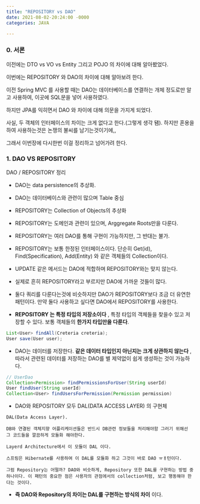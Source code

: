 ```yaml
---
title: "REPOSITORY vs DAO"
date: 2021-08-02-20:24:00 -0000
categories: JAVA

---
```


### 0. 서론

이전에는 DTO vs VO vs Entity 그리고 POJO 의 차이에 대해 알아봤었다. 

이번에는 REPOSITORY 와 DAO의 차이에 대해 알아보려 한다. 

이전 Spring MVC 를 사용할 때는 DAO는 데이터베이스를 연결하는 개체 정도로만 알고 사용하여, 이곳에 SQL문을 넣어 사용하였다.

하지만 JPA를 익히면서 DAO 와 차이에 대해 의문을 가지게 되었다. 

사실, 두 객체의 인터페이스의 차이는 크게 없다고 한다.(그렇게 생각 됌). 하지만 혼용을 하여 사용하는것은 논쟁의 불씨를 남기는것이기에,,

그래서 이번장에 다시한번 이걸 정리하고 넘어가려 한다.

### 1. DAO VS REPOSITORY
  
DAO / REPOSITORY 정리  
- DAO는 data persistence의 추상화.
- DAO는 데이터베이스와 관련이 많으며 Table 중심
- REPOSITORY는 Collection of Objects의 추상화
- REPOSITORY는 도메인과 관련이 있으며, Arggregate Roots만을 다룬다.
- REPOSITORY는 여러 DAO를 통해 구현이 가능하지만, 그 반대는 불가.
- REPOSITORY는 보통 한정된 인터페이스이다. 단순히 Get(id), Find(Specification), Add(Entity) 와 같은 객체들의 Collection이다.
- UPDATE 같은 메서드는 DAO에 적합하며 REPOSITORY와는 맞지 않는다.
- 실제로 흔히 REPOSITORY라고 부르지만 DAO에 가까운 것들이 많다. 
- 둘다 쿼리를 다룬다는것에 비슷하지만 DAO가 REPOSITORY보다 조금 더 유연한 패턴이다. 만약 둘다 사용하고 싶다면 DAO에서  REPOSITORY를 사용한다.
 
- __REPOSITORY 는 특정 타입의 저장소이다__ , 특정 타입의 객체들을 찾을수 있고 저장할 수 있다. 보통 객체들의 __한가지 타입만을 다룬다__.
```java
List<User> findAll(Creteria creteria);
User save(User user);
```
- DAO는 데이터를 저장한다. __같은 데이터 타입인지 아닌지는 크게 상관하지 않는다__ , 따라서 관련된 데이터를 저장하는 DAO를 별 제약없이 쉽게 생성하는 것이 가능하다.
```java
// UserDao
Collection<Permission> findPermissionsForUser(String userId)
User findUser(String userId)
Collection<User> findUsersForPermission(Permission permission)
```


- DAO와 REPOSITORY 모두 DAL(DATA ACCESS LAYER) 의 구현체
```
DAL(Data Access Layer).

DB와 연결된 객체지향 어플리케이션들은 반드시 DB관련 정보들을 처리해야함 그러기 위해선 그 코드들을 깔끔하게 모듈화 해야한다.

Layerd Architecture에서 이 모듈이 DAL 이다.

스프링은 Hibernate를 사용하여 이 DAL를 모듈화 하고 그것이 바로 DAO ㅠㅐ턴이다.

그럼 Repository는 어떨까? DAO와 비슷하게, Repository 또한 DAL를 구현하는 방법 중 하나이다. 이 패턴의 중요한 점은 사용자의 관점에서의 collection처럼, 보고 행동해야 한다는 것이다.
```

- __즉 DAO와 Repository의 차이는 DAL를 구현하는 방식의 차이__ 이다.
